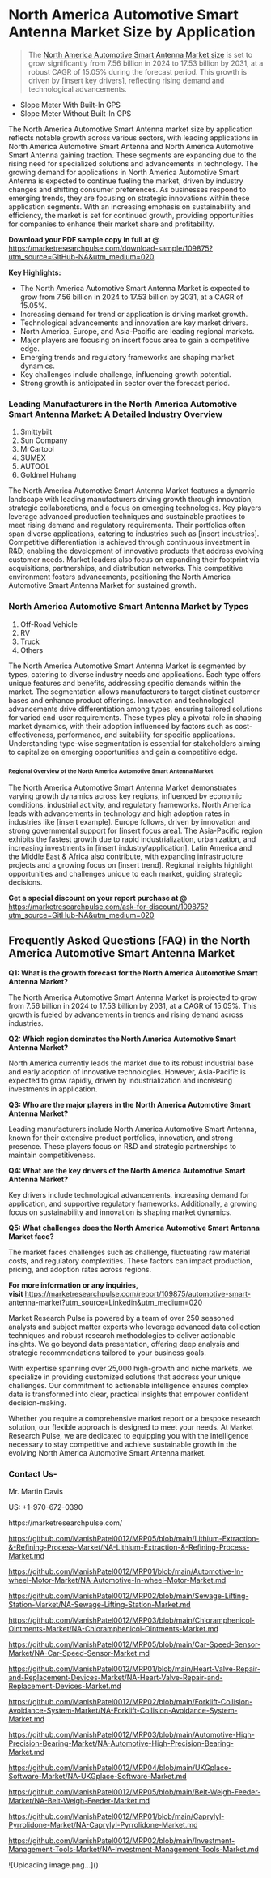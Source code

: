 <h1>North America Automotive Smart Antenna Market&nbsp;Size by Application</h1><blockquote><p>The <a href="https://marketresearchpulse.com/download-sample/109875?utm_source=GitHub-NA&amp;utm_medium=020">North America Automotive Smart Antenna Market size</a> is set to grow significantly from 7.56 billion in 2024 to 17.53 billion by 2031, at a robust CAGR of 15.05% during the forecast period. This growth is driven by [insert key drivers], reflecting rising demand and technological advancements.</p></blockquote><ul><li>Slope Meter With Built-In GPS<li> Slope Meter Without Built-In GPS</li></ul><p>The North America Automotive Smart Antenna market size by application reflects notable growth across various sectors, with leading applications in North America Automotive Smart Antenna and North America Automotive Smart Antenna gaining traction. These segments are expanding due to the rising need for specialized solutions and advancements in technology. The growing demand for applications in North America Automotive Smart Antenna is expected to continue fueling the market, driven by industry changes and shifting consumer preferences. As businesses respond to emerging trends, they are focusing on strategic innovations within these application segments. With an increasing emphasis on sustainability and efficiency, the market is set for continued growth, providing opportunities for companies to enhance their market share and profitability.</p><p><strong>Download your PDF sample copy in full at @ </strong><a href="https://marketresearchpulse.com/download-sample/109875?utm_source=GitHub-NA&amp;utm_medium=020">https://marketresearchpulse.com/download-sample/109875?utm_source=GitHub-NA&amp;utm_medium=020</a></p><p><strong>Key Highlights: </strong></p><ul><li>The North America Automotive Smart Antenna Market is expected to grow from 7.56 billion in 2024 to 17.53 billion by 2031, at a CAGR of 15.05%.</li><li>Increasing demand for trend or application is driving market growth.</li><li>Technological advancements and innovation are key market drivers.</li><li>North America, Europe, and Asia-Pacific are leading regional markets.</li><li>Major players are focusing on insert focus area to gain a competitive edge.</li><li>Emerging trends and regulatory frameworks are shaping market dynamics.</li><li>Key challenges include challenge, influencing growth potential.</li><li>Strong growth is anticipated in sector over the forecast period.</li></ul><h3>Leading Manufacturers in the North America Automotive Smart Antenna Market: A Detailed Industry Overview</h3><ol><li>Smittybilt</li><li>Sun Company</li><li>MrCartool</li><li>SUMEX</li><li>AUTOOL</li><li>Goldmel Huhang</li></ol><div class="flex max-w-full flex-col flex-grow"><div class="min-h-8 text-message flex w-full flex-col items-end gap-2 whitespace-normal break-words [.text-message+&amp;]:mt-5" dir="auto" data-message-author-role="assistant" data-message-id="fd8432e4-4910-450d-b182-61b7bfb0a01f" data-message-model-slug="gpt-4o"><div class="flex w-full flex-col gap-1 empty:hidden first:pt-[3px]"><div class="markdown prose w-full break-words dark:prose-invert light"><p>The North America Automotive Smart Antenna Market features a dynamic landscape with leading manufacturers driving growth through innovation, strategic collaborations, and a focus on emerging technologies. Key players leverage advanced production techniques and sustainable practices to meet rising demand and regulatory requirements. Their portfolios often span diverse applications, catering to industries such as [insert industries]. Competitive differentiation is achieved through continuous investment in R&amp;D, enabling the development of innovative products that address evolving customer needs. Market leaders also focus on expanding their footprint via acquisitions, partnerships, and distribution networks. This competitive environment fosters advancements, positioning the North America Automotive Smart Antenna Market for sustained growth.</p></div></div></div></div><h3>North America Automotive Smart Antenna Market by Types</h3><ol><li>Off-Road Vehicle<li> RV<li> Truck<li> Others</li></ol><div class="flex max-w-full flex-col flex-grow"><div class="min-h-8 text-message flex w-full flex-col items-end gap-2 whitespace-normal break-words [.text-message+&amp;]:mt-5" dir="auto" data-message-author-role="assistant" data-message-id="084470be-0bb7-4664-bddf-5156b4f41249" data-message-model-slug="gpt-4o-mini"><div class="flex w-full flex-col gap-1 empty:hidden first:pt-[3px]"><div class="markdown prose w-full break-words dark:prose-invert light"><p>The North America Automotive Smart Antenna Market is segmented by types, catering to diverse industry needs and applications. Each type offers unique features and benefits, addressing specific demands within the market. The segmentation allows manufacturers to target distinct customer bases and enhance product offerings. Innovation and technological advancements drive differentiation among types, ensuring tailored solutions for varied end-user requirements. These types play a pivotal role in shaping market dynamics, with their adoption influenced by factors such as cost-effectiveness, performance, and suitability for specific applications. Understanding type-wise segmentation is essential for stakeholders aiming to capitalize on emerging opportunities and gain a competitive edge.</p></div></div></div></div><h3><span style="font-size: 11px;">Regional Overview of the North America Automotive Smart Antenna Market</span></h3><div class="flex max-w-full flex-col flex-grow"><div class="min-h-8 text-message flex w-full flex-col items-end gap-2 whitespace-normal break-words [.text-message+&amp;]:mt-5" dir="auto" data-message-author-role="assistant" data-message-id="e9038762-ce64-4e30-91c9-9bd413514231" data-message-model-slug="gpt-4o-mini"><div class="flex w-full flex-col gap-1 empty:hidden first:pt-[3px]"><div class="markdown prose w-full break-words dark:prose-invert light"><p>The North America Automotive Smart Antenna Market demonstrates varying growth dynamics across key regions, influenced by economic conditions, industrial activity, and regulatory frameworks. North America leads with advancements in technology and high adoption rates in industries like [insert example]. Europe follows, driven by innovation and strong governmental support for [insert focus area]. The Asia-Pacific region exhibits the fastest growth due to rapid industrialization, urbanization, and increasing investments in [insert industry/application]. Latin America and the Middle East &amp; Africa also contribute, with expanding infrastructure projects and a growing focus on [insert trend]. Regional insights highlight opportunities and challenges unique to each market, guiding strategic decisions.</p></div></div></div></div><p><strong>Get a special discount on your report purchase at @ </strong><a href="https://marketresearchpulse.com/ask-for-discount/109875?utm_source=GitHub-NA&amp;utm_medium=020">https://marketresearchpulse.com/ask-for-discount/109875?utm_source=GitHub-NA&amp;utm_medium=020</a></p><h2>Frequently Asked Questions (FAQ) in the North America Automotive Smart Antenna Market</h2><p><strong>Q1: What is the growth forecast for the North America Automotive Smart Antenna Market?</strong></p><p>The North America Automotive Smart Antenna Market is projected to grow from 7.56 billion in 2024 to 17.53 billion by 2031, at a CAGR of 15.05%. This growth is fueled by advancements in trends and rising demand across industries.</p><p><strong>Q2: Which region dominates the North America Automotive Smart Antenna Market?</strong></p><p>North America currently leads the market due to its robust industrial base and early adoption of innovative technologies. However, Asia-Pacific is expected to grow rapidly, driven by industrialization and increasing investments in application.</p><p><strong>Q3: Who are the major players in the North America Automotive Smart Antenna Market?</strong></p><p>Leading manufacturers include North America Automotive Smart Antenna, known for their extensive product portfolios, innovation, and strong presence. These players focus on R&amp;D and strategic partnerships to maintain competitiveness.</p><p><strong>Q4: What are the key drivers of the North America Automotive Smart Antenna Market?</strong></p><p>Key drivers include technological advancements, increasing demand for application, and supportive regulatory frameworks. Additionally, a growing focus on sustainability and innovation is shaping market dynamics.</p><p><strong>Q5: What challenges does the North America Automotive Smart Antenna Market face?</strong></p><p>The market faces challenges such as challenge, fluctuating raw material costs, and regulatory complexities. These factors can impact production, pricing, and adoption rates across regions.</p><p><strong>For more information or any inquiries, visit&nbsp;</strong><a href="https://marketresearchpulse.com/report/109875/automotive-smart-antenna-market?utm_source=Linkedin&utm_medium=020">https://marketresearchpulse.com/report/109875/automotive-smart-antenna-market?utm_source=Linkedin&utm_medium=020</a></p><p>Market Research Pulse is powered by a team of over 250 seasoned analysts and subject matter experts who leverage advanced data collection techniques and robust research methodologies to deliver actionable insights. We go beyond data presentation, offering deep analysis and strategic recommendations tailored to your business goals.</p><p>With expertise spanning over 25,000 high-growth and niche markets, we specialize in providing customized solutions that address your unique challenges. Our commitment to actionable intelligence ensures complex data is transformed into clear, practical insights that empower confident decision-making.</p><p>Whether you require a comprehensive market report or a bespoke research solution, our flexible approach is designed to meet your needs. At Market Research Pulse, we are dedicated to equipping you with the intelligence necessary to stay competitive and achieve sustainable growth in the evolving North America Automotive Smart Antenna market.</p><h3><strong>Contact Us-</strong></h3><p>Mr. Martin Davis</p><p>US: +1-970-672-0390</p><p>https://marketresearchpulse.com/</p><p><a href="https://github.com/ManishPatel0012/MRP05/blob/main/Lithium-Extraction-&-Refining-Process-Market/NA-Lithium-Extraction-&-Refining-Process-Market.md">https://github.com/ManishPatel0012/MRP05/blob/main/Lithium-Extraction-&-Refining-Process-Market/NA-Lithium-Extraction-&-Refining-Process-Market.md</a></p><p><a href="https://github.com/ManishPatel0012/MRP01/blob/main/Automotive-In-wheel-Motor-Market/NA-Automotive-In-wheel-Motor-Market.md">https://github.com/ManishPatel0012/MRP01/blob/main/Automotive-In-wheel-Motor-Market/NA-Automotive-In-wheel-Motor-Market.md</a></p><p><a href="https://github.com/ManishPatel0012/MRP02/blob/main/Sewage-Lifting-Station-Market/NA-Sewage-Lifting-Station-Market.md">https://github.com/ManishPatel0012/MRP02/blob/main/Sewage-Lifting-Station-Market/NA-Sewage-Lifting-Station-Market.md</a></p><p><a href="https://github.com/ManishPatel0012/MRP03/blob/main/Chloramphenicol-Ointments-Market/NA-Chloramphenicol-Ointments-Market.md">https://github.com/ManishPatel0012/MRP03/blob/main/Chloramphenicol-Ointments-Market/NA-Chloramphenicol-Ointments-Market.md</a></p><p><a href="https://github.com/ManishPatel0012/MRP05/blob/main/Car-Speed-Sensor-Market/NA-Car-Speed-Sensor-Market.md">https://github.com/ManishPatel0012/MRP05/blob/main/Car-Speed-Sensor-Market/NA-Car-Speed-Sensor-Market.md</a></p><p><a href="https://github.com/ManishPatel0012/MRP01/blob/main/Heart-Valve-Repair-and-Replacement-Devices-Market/NA-Heart-Valve-Repair-and-Replacement-Devices-Market.md">https://github.com/ManishPatel0012/MRP01/blob/main/Heart-Valve-Repair-and-Replacement-Devices-Market/NA-Heart-Valve-Repair-and-Replacement-Devices-Market.md</a></p><p><a href="https://github.com/ManishPatel0012/MRP02/blob/main/Forklift-Collision-Avoidance-System-Market/NA-Forklift-Collision-Avoidance-System-Market.md">https://github.com/ManishPatel0012/MRP02/blob/main/Forklift-Collision-Avoidance-System-Market/NA-Forklift-Collision-Avoidance-System-Market.md</a></p><p><a href="https://github.com/ManishPatel0012/MRP03/blob/main/Automotive-High-Precision-Bearing-Market/NA-Automotive-High-Precision-Bearing-Market.md">https://github.com/ManishPatel0012/MRP03/blob/main/Automotive-High-Precision-Bearing-Market/NA-Automotive-High-Precision-Bearing-Market.md</a></p><p><a href="https://github.com/ManishPatel0012/MRP04/blob/main/UKGplace-Software-Market/NA-UKGplace-Software-Market.md">https://github.com/ManishPatel0012/MRP04/blob/main/UKGplace-Software-Market/NA-UKGplace-Software-Market.md</a></p><p><a href="https://github.com/ManishPatel0012/MRP05/blob/main/Belt-Weigh-Feeder-Market/NA-Belt-Weigh-Feeder-Market.md">https://github.com/ManishPatel0012/MRP05/blob/main/Belt-Weigh-Feeder-Market/NA-Belt-Weigh-Feeder-Market.md</a></p><p><a href="https://github.com/ManishPatel0012/MRP01/blob/main/Caprylyl-Pyrrolidone-Market/NA-Caprylyl-Pyrrolidone-Market.md">https://github.com/ManishPatel0012/MRP01/blob/main/Caprylyl-Pyrrolidone-Market/NA-Caprylyl-Pyrrolidone-Market.md</a></p><p><a href="https://github.com/ManishPatel0012/MRP02/blob/main/Investment-Management-Tools-Market/NA-Investment-Management-Tools-Market.md">https://github.com/ManishPatel0012/MRP02/blob/main/Investment-Management-Tools-Market/NA-Investment-Management-Tools-Market.md</a></p>
![Uploading image.png…]()
